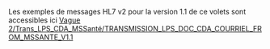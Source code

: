 Les exemples de messages HL7 v2 pour la version 1.1 de ce volets sont accessibles ici 
[Vague 2/Trans_LPS_CDA_MSSanté/TRANSMISSION_LPS_DOC_CDA_COURRIEL_FROM_MSSANTE_V1.1](/Vague%202/Trans_LPS_CDA_MSSanté/TRANSMISSION_LPS_DOC_CDA_COURRIEL_FROM_MSSANTE_V1.1)